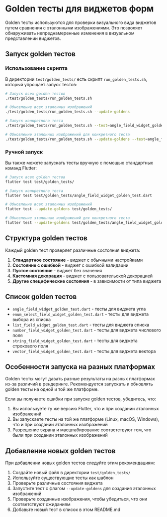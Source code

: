 # Golden тесты для виджетов форм

Golden тесты используются для проверки визуального вида виджетов путем сравнения с эталонными изображениями. Это позволяет обнаруживать непреднамеренные изменения в визуальном представлении виджетов.

## Запуск golden тестов

### Использование скрипта

В директории `test/golden_tests/` есть скрипт `run_golden_tests.sh`, который упрощает запуск тестов:

```bash
# Запуск всех golden тестов
./test/golden_tests/run_golden_tests.sh

# Обновление всех эталонных изображений
./test/golden_tests/run_golden_tests.sh --update-goldens

# Запуск конкретного теста
./test/golden_tests/run_golden_tests.sh --test=angle_field_widget_golden_test.dart

# Обновление эталонных изображений для конкретного теста
./test/golden_tests/run_golden_tests.sh --update-goldens --test=angle_field_widget_golden_test.dart
```

### Ручной запуск

Вы также можете запускать тесты вручную с помощью стандартных команд Flutter:

```bash
# Запуск всех golden тестов
flutter test test/golden_tests/

# Запуск конкретного теста
flutter test test/golden_tests/angle_field_widget_golden_test.dart

# Обновление всех эталонных изображений
flutter test --update-goldens test/golden_tests/

# Обновление эталонных изображений для конкретного теста
flutter test --update-goldens test/golden_tests/angle_field_widget_golden_test.dart
```

## Структура golden тестов

Каждый golden тест проверяет различные состояния виджета:

1. **Стандартное состояние** - виджет с обычными настройками
2. **Состояние с ошибкой** - виджет с ошибкой валидации
3. **Пустое состояние** - виджет без значения
4. **Кастомная декорация** - виджет с пользовательской декорацией
5. **Другие специфические состояния** - в зависимости от типа виджета

## Список golden тестов

- `angle_field_widget_golden_test.dart` - тесты для виджета угла
- `enum_select_field_widget_golden_test.dart` - тесты для виджета выбора из списка
- `list_field_widget_golden_test.dart` - тесты для виджета списка
- `number_field_widget_golden_test.dart` - тесты для виджета числового поля
- `string_field_widget_golden_test.dart` - тесты для виджета строкового поля
- `vector_field_widget_golden_test.dart` - тесты для виджета вектора

## Особенности запуска на разных платформах

Golden тесты могут давать разные результаты на разных платформах из-за различий в рендеринге. Рекомендуется запускать и обновлять golden тесты на одной и той же платформе.

Если вы получаете ошибки при запуске golden тестов, убедитесь, что:

1. Вы используете ту же версию Flutter, что и при создании эталонных изображений
2. Вы запускаете тесты на той же платформе (Linux, macOS, Windows), что и при создании эталонных изображений
3. Разрешение экрана и масштабирование соответствуют тем, что были при создании эталонных изображений

## Добавление новых golden тестов

При добавлении новых golden тестов следуйте этим рекомендациям:

1. Создайте новый файл в директории `test/golden_tests/`
2. Используйте существующие тесты как шаблон
3. Проверьте различные состояния виджета
4. Запустите тест с флагом `--update-goldens` для создания эталонных изображений
5. Проверьте созданные изображения, чтобы убедиться, что они соответствуют ожиданиям
6. Добавьте новый тест в список в этом README.md
